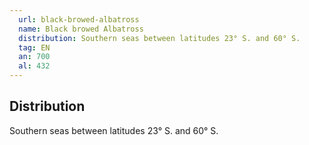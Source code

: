 ```yaml
---
  url: black-browed-albatross
  name: Black browed Albatross
  distribution: Southern seas between latitudes 23° S. and 60° S.
  tag: EN
  an: 700
  al: 432
---
```


## Distribution

Southern seas between latitudes 23° S. and 60° S.
